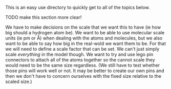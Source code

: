 This is an easy use directory to quickly get to all of the topics below.

TODO make this section more clear!

We have to make decisions on the scale that we want this to have (ie how big should a hydrogen atom be). We want to
be able to use molecular scale units (ie pm or Å) when dealing with the atoms and molecules, but we also want to be able
to say how big in the real-wold we want them to be. For that we will need to define a scale factor that can be set.
We can't just simply scale _everything_ in the model though. We want to try and use lego pin connectors to attach all of
the atoms together so the cannot scale they would need to be the same size regardless. (We still have to test whether
those pins will work well or not. It may be better to create our own pins and then we don't have to concern ourselves
with the fixed size relative to the scaled size.)